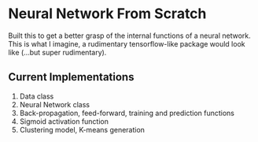 # Neural Network From Scratch

Built this to get a better grasp of the internal functions of a neural network. This is what I imagine, a rudimentary tensorflow-like package would look like (...but super rudimentary).

## Current Implementations

1. Data class
2. Neural Network class
3. Back-propagation, feed-forward, training and prediction functions
4. Sigmoid activation function
5. Clustering model, K-means generation